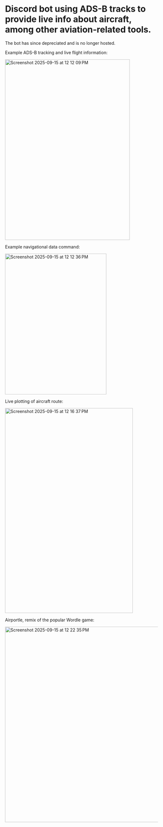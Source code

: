 # Discord bot using ADS-B tracks to provide live info about aircraft, among other aviation-related tools.

The bot has since depreciated and is no longer hosted.


Example ADS-B tracking and live flight information: 

<img width="411" height="594" alt="Screenshot 2025-09-15 at 12 12 09 PM" src="https://github.com/user-attachments/assets/09ceec4b-c701-4e24-9bb7-34a118ca57bd" />

Example navigational data command:

<img width="334" height="463" alt="Screenshot 2025-09-15 at 12 12 36 PM" src="https://github.com/user-attachments/assets/c629c4a2-4954-4da1-9c10-0eb3555e5547" />

Live plotting of aircraft route:

<img width="421" height="674" alt="Screenshot 2025-09-15 at 12 16 37 PM" src="https://github.com/user-attachments/assets/5346e64e-abd9-4399-aba8-81f5dc6f8d5f" />

Airportle, remix of the popular Wordle game:

<img width="763" height="643" alt="Screenshot 2025-09-15 at 12 22 35 PM" src="https://github.com/user-attachments/assets/27279f12-63b9-45db-99f3-bc260204b046" />
